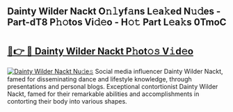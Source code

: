 ## Dainty Wilder Nackt O𝚗𝚕yf𝚊ns L𝚎a𝚔ed N𝚞𝚍es - Part-dT8 P𝚑𝚘tos Vi𝚍𝚎o - H𝚘𝚝 Part L𝚎a𝚔s 0TmoC

# <h2><a href="http://kf8f4z2.oniu.top/?m=Dainty+Wilder+Nackt">🔗👉 🔴 Dainty Wilder Nackt P𝚑ot𝚘𝚜 V𝚒d𝚎o</a></h2>

[![Dainty Wilder Nackt Nu𝚍e𝚜](https://i.imgur.com/0qMVB7G.gif)](http://kf8f4z2.oniu.top/?m=Dainty+Wilder+Nackt)
Social media influencer Dainty Wilder Nackt, famed for disseminating dance and lifestyle knowledge, through presentations and personal blogs. Exceptional contortionist Dainty Wilder Nackt, famed for their remarkable abilities and accomplishments in contorting their body into various shapes.  

